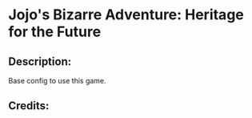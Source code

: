 
# Jojo's Bizarre Adventure: Heritage for the Future

## Description:
Base config to use this game.

## Credits:


